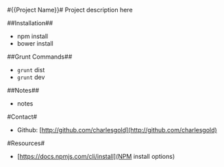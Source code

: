 #{{Project Name}}#
Project description here

##Installation##
* npm install
* bower install

##Grunt Commands##
* `grunt` dist
* `grunt` dev

##Notes##
* notes

#Contact#
* Github: [http://github.com/charlesgold](http://github.com/charlesgold)

#Resources#
* [https://docs.npmjs.com/cli/install](NPM install options)
